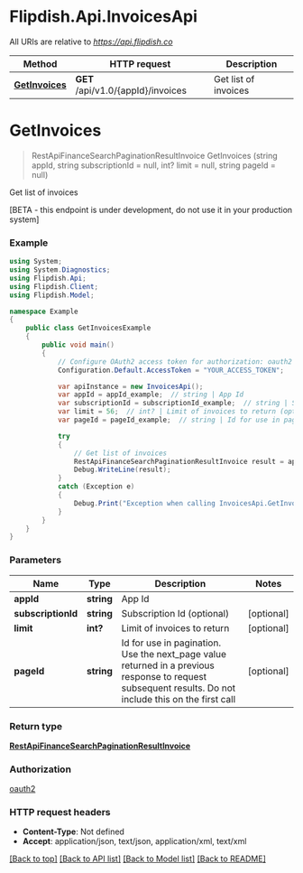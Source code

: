 # Flipdish.Api.InvoicesApi

All URIs are relative to *https://api.flipdish.co*

Method | HTTP request | Description
------------- | ------------- | -------------
[**GetInvoices**](InvoicesApi.md#getinvoices) | **GET** /api/v1.0/{appId}/invoices | Get list of invoices


<a name="getinvoices"></a>
# **GetInvoices**
> RestApiFinanceSearchPaginationResultInvoice GetInvoices (string appId, string subscriptionId = null, int? limit = null, string pageId = null)

Get list of invoices

[BETA - this endpoint is under development, do not use it in your production system]

### Example
```csharp
using System;
using System.Diagnostics;
using Flipdish.Api;
using Flipdish.Client;
using Flipdish.Model;

namespace Example
{
    public class GetInvoicesExample
    {
        public void main()
        {
            // Configure OAuth2 access token for authorization: oauth2
            Configuration.Default.AccessToken = "YOUR_ACCESS_TOKEN";

            var apiInstance = new InvoicesApi();
            var appId = appId_example;  // string | App Id
            var subscriptionId = subscriptionId_example;  // string | Subscription Id (optional) (optional) 
            var limit = 56;  // int? | Limit of invoices to return (optional) 
            var pageId = pageId_example;  // string | Id for use in pagination. Use the next_page value returned in a previous response to request subsequent results. Do not include this on the first call (optional) 

            try
            {
                // Get list of invoices
                RestApiFinanceSearchPaginationResultInvoice result = apiInstance.GetInvoices(appId, subscriptionId, limit, pageId);
                Debug.WriteLine(result);
            }
            catch (Exception e)
            {
                Debug.Print("Exception when calling InvoicesApi.GetInvoices: " + e.Message );
            }
        }
    }
}
```

### Parameters

Name | Type | Description  | Notes
------------- | ------------- | ------------- | -------------
 **appId** | **string**| App Id | 
 **subscriptionId** | **string**| Subscription Id (optional) | [optional] 
 **limit** | **int?**| Limit of invoices to return | [optional] 
 **pageId** | **string**| Id for use in pagination. Use the next_page value returned in a previous response to request subsequent results. Do not include this on the first call | [optional] 

### Return type

[**RestApiFinanceSearchPaginationResultInvoice**](RestApiFinanceSearchPaginationResultInvoice.md)

### Authorization

[oauth2](../README.md#oauth2)

### HTTP request headers

 - **Content-Type**: Not defined
 - **Accept**: application/json, text/json, application/xml, text/xml

[[Back to top]](#) [[Back to API list]](../README.md#documentation-for-api-endpoints) [[Back to Model list]](../README.md#documentation-for-models) [[Back to README]](../README.md)

